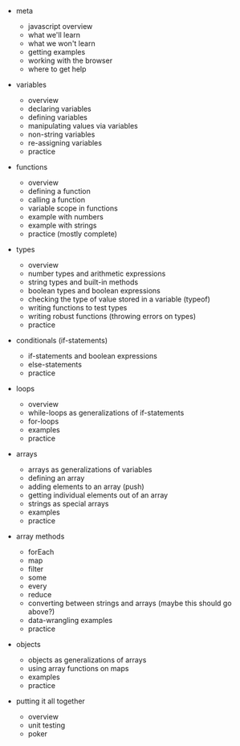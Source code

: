 * meta
  - javascript overview
  - what we'll learn
  - what we won't learn
  - getting examples
  - working with the browser
  - where to get help

* variables
  + overview
  + declaring variables
  + defining variables
  + manipulating values via variables
  + non-string variables
  - re-assigning variables
  + practice

* functions
  + overview
  + defining a function
  + calling a function
  + variable scope in functions
  + example with numbers
  + example with strings
  - practice (mostly complete)

* types
  - overview
  - number types and arithmetic expressions
  - string types and built-in methods
  - boolean types and boolean expressions
  - checking the type of value stored in a variable (typeof)
  - writing functions to test types
  - writing robust functions (throwing errors on types)
  - practice

* conditionals (if-statements)
  - if-statements and boolean expressions
  - else-statements
  - practice

* loops
  + overview
  + while-loops as generalizations of if-statements
  + for-loops
  + examples
  + practice

* arrays
  - arrays as generalizations of variables
  - defining an array
  - adding elements to an array (push)
  - getting individual elements out of an array
  - strings as special arrays
  - examples
  - practice

* array methods
  - forEach
  - map
  - filter
  - some
  - every
  - reduce
  - converting between strings and arrays (maybe this should go above?)
  - data-wrangling examples
  - practice

* objects
  - objects as generalizations of arrays
  - using array functions on maps
  - examples
  - practice

* putting it all together
  - overview
  - unit testing
  - poker